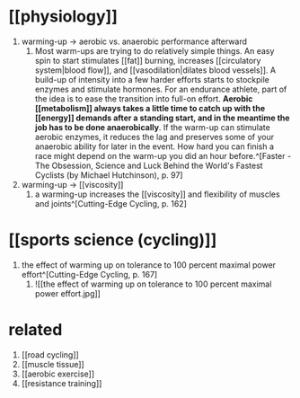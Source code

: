 # [[physiology]]
1. warming-up → aerobic vs. anaerobic performance afterward
	1. Most warm-ups are trying to do relatively simple things. An easy spin to start stimulates [[fat]] burning, increases [[circulatory system|blood flow]], and [[vasodilation|dilates blood vessels]]. A build-up of intensity into a few harder efforts starts to stockpile enzymes and stimulate hormones. For an endurance athlete, part of the idea is to ease the transition into full-on effort. **Aerobic [[metabolism]] always takes a little time to catch up with the [[energy]] demands after a standing start, and in the meantime the job has to be done anaerobically**. If the warm-up can stimulate aerobic enzymes, it reduces the lag and preserves some of your anaerobic ability for later in the event. How hard you can finish a race might depend on the warm-up you did an hour before.^[Faster - The Obsession, Science and Luck Behind the World's Fastest Cyclists (by Michael Hutchinson), p. 97]
2. warming-up → [[viscosity]]
	1. a warming-up increases the [[viscosity]] and flexibility of muscles and joints^[Cutting-Edge Cycling, p. 162]

# [[sports science (cycling)]]
1. the effect of warming up on tolerance to 100 percent maximal power effort^[Cutting-Edge Cycling, p. 167]
	1. ![[the effect of warming up on tolerance to 100 percent maximal power effort.jpg]]

# related
1. [[road cycling]]
2. [[muscle tissue]]
3. [[aerobic exercise]]
4. [[resistance training]]